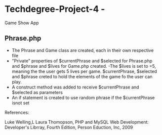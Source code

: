 # Techdegree-Project-4 - 

Game Show App

Phrase.php
-------------------------------------------------------------------------------
- The Phrase and Game class are created, each in their own respective file
- "Private" properties of $currentPhrase and $selected for Phrase.php and $phrase and $lives for Game.php created.
-The $lives is set to =5, meaning the the user gets 5 lives per game.  $currentPhrase, $selected and $phrase creted to hold the elements of the game fo the user can play.
- A construct method was added to receive $currentPhrase and $selected as parameters
 - An if statement is created to use random phrase if the $currentPhrase isnot set

References: 

Luke Welling,L Laura Thomopson, PHP and MySQL Web Development: Developer's Librray, Fourth Edition, Person Eduction, Inc, 2009